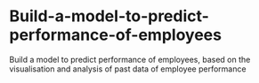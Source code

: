# Build-a-model-to-predict-performance-of-employees
 Build a model to predict performance of employees, based on the visualisation and analysis of past data of employee performance
